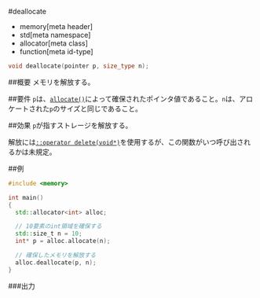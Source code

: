 #deallocate
* memory[meta header]
* std[meta namespace]
* allocator[meta class]
* function[meta id-type]

```cpp
void deallocate(pointer p, size_type n);
```

##概要
メモリを解放する。


##要件
`p`は、[`allocate()`](./allocate.md)によって確保されたポインタ値であること。`n`は、アロケートされた`p`のサイズと同じであること。


##効果
`p`が指すストレージを解放する。

解放には[`::operator delete(void*)`](/reference/new/op_delete.md)を使用するが、この関数がいつ呼び出されるかは未規定。


##例
```cpp
#include <memory>

int main()
{
  std::allocator<int> alloc;

  // 10要素のint領域を確保する
  std::size_t n = 10;
  int* p = alloc.allocate(n);

  // 確保したメモリを解放する
  alloc.deallocate(p, n);
}
```

###出力
```
```


